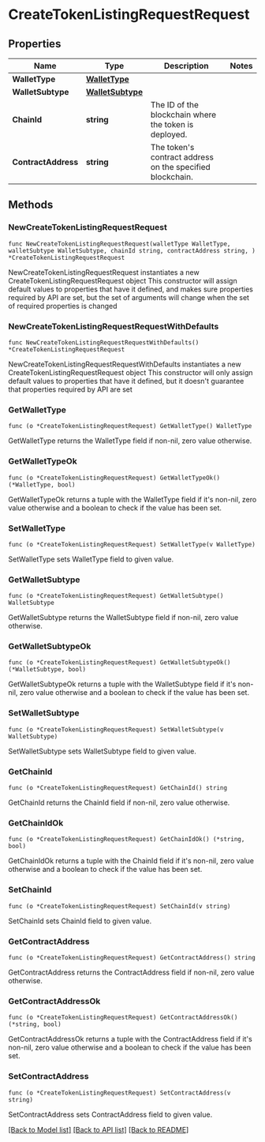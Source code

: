 # CreateTokenListingRequestRequest

## Properties

Name | Type | Description | Notes
------------ | ------------- | ------------- | -------------
**WalletType** | [**WalletType**](WalletType.md) |  | 
**WalletSubtype** | [**WalletSubtype**](WalletSubtype.md) |  | 
**ChainId** | **string** | The ID of the blockchain where the token is deployed. | 
**ContractAddress** | **string** | The token&#39;s contract address on the specified blockchain. | 

## Methods

### NewCreateTokenListingRequestRequest

`func NewCreateTokenListingRequestRequest(walletType WalletType, walletSubtype WalletSubtype, chainId string, contractAddress string, ) *CreateTokenListingRequestRequest`

NewCreateTokenListingRequestRequest instantiates a new CreateTokenListingRequestRequest object
This constructor will assign default values to properties that have it defined,
and makes sure properties required by API are set, but the set of arguments
will change when the set of required properties is changed

### NewCreateTokenListingRequestRequestWithDefaults

`func NewCreateTokenListingRequestRequestWithDefaults() *CreateTokenListingRequestRequest`

NewCreateTokenListingRequestRequestWithDefaults instantiates a new CreateTokenListingRequestRequest object
This constructor will only assign default values to properties that have it defined,
but it doesn't guarantee that properties required by API are set

### GetWalletType

`func (o *CreateTokenListingRequestRequest) GetWalletType() WalletType`

GetWalletType returns the WalletType field if non-nil, zero value otherwise.

### GetWalletTypeOk

`func (o *CreateTokenListingRequestRequest) GetWalletTypeOk() (*WalletType, bool)`

GetWalletTypeOk returns a tuple with the WalletType field if it's non-nil, zero value otherwise
and a boolean to check if the value has been set.

### SetWalletType

`func (o *CreateTokenListingRequestRequest) SetWalletType(v WalletType)`

SetWalletType sets WalletType field to given value.


### GetWalletSubtype

`func (o *CreateTokenListingRequestRequest) GetWalletSubtype() WalletSubtype`

GetWalletSubtype returns the WalletSubtype field if non-nil, zero value otherwise.

### GetWalletSubtypeOk

`func (o *CreateTokenListingRequestRequest) GetWalletSubtypeOk() (*WalletSubtype, bool)`

GetWalletSubtypeOk returns a tuple with the WalletSubtype field if it's non-nil, zero value otherwise
and a boolean to check if the value has been set.

### SetWalletSubtype

`func (o *CreateTokenListingRequestRequest) SetWalletSubtype(v WalletSubtype)`

SetWalletSubtype sets WalletSubtype field to given value.


### GetChainId

`func (o *CreateTokenListingRequestRequest) GetChainId() string`

GetChainId returns the ChainId field if non-nil, zero value otherwise.

### GetChainIdOk

`func (o *CreateTokenListingRequestRequest) GetChainIdOk() (*string, bool)`

GetChainIdOk returns a tuple with the ChainId field if it's non-nil, zero value otherwise
and a boolean to check if the value has been set.

### SetChainId

`func (o *CreateTokenListingRequestRequest) SetChainId(v string)`

SetChainId sets ChainId field to given value.


### GetContractAddress

`func (o *CreateTokenListingRequestRequest) GetContractAddress() string`

GetContractAddress returns the ContractAddress field if non-nil, zero value otherwise.

### GetContractAddressOk

`func (o *CreateTokenListingRequestRequest) GetContractAddressOk() (*string, bool)`

GetContractAddressOk returns a tuple with the ContractAddress field if it's non-nil, zero value otherwise
and a boolean to check if the value has been set.

### SetContractAddress

`func (o *CreateTokenListingRequestRequest) SetContractAddress(v string)`

SetContractAddress sets ContractAddress field to given value.



[[Back to Model list]](../README.md#documentation-for-models) [[Back to API list]](../README.md#documentation-for-api-endpoints) [[Back to README]](../README.md)


